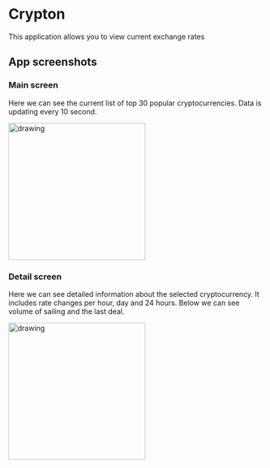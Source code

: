 # Crypton

This application allows you to view current exchange rates 

## App screenshots

### Main screen

Here we can see the current list of top 30 popular cryptocurrencies. Data is updating every 10 second.

<img src="https://user-images.githubusercontent.com/43218153/150676060-36dd3354-06b9-49e3-a9af-bf6214a6519f.jpg" alt="drawing" width="270"/>

### Detail screen

Here we can see detailed information about the selected cryptocurrency.
It includes rate changes per hour, day and 24 hours. Below we can see volume of sailing and the last deal. 

<img src="https://user-images.githubusercontent.com/43218153/150676059-b55914f9-37df-4443-927e-00c5a4f187f8.jpg" alt="drawing" width="270"/>
